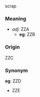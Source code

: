 scrap
### Meaning
+ _adj_: ZZA
    + __eg__: ZZB

### Origin

ZZC

### Synonym

__eg__: ZZD

+ ZZE


